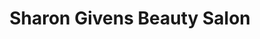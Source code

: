 ---
title: "Sharon Givens Beauty Salon"
url: /brownsville/sharon-givens-beauty-salon/
shop: Friseur
---